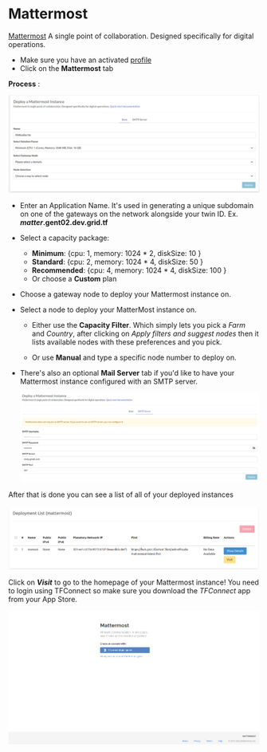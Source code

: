 # Mattermost

[Mattermost](https://mattermost.com/) A single point of collaboration. Designed specifically for digital operations.


- Make sure you have an activated [profile](./weblets_profile_manager.md)
- Click on the **Mattermost** tab

__Process__ :

![ ](./img/mattermost1.png)

- Enter an Application Name. It's used in generating a unique subdomain on one of the gateways on the network alongside your twin ID. Ex. ***matter*.gent02.dev.grid.tf**

- Select a capacity package:
    - **Minimum**: {cpu: 1, memory: 1024 * 2, diskSize: 10 }
    - **Standard**: {cpu: 2, memory: 1024 * 4, diskSize: 50 }
    - **Recommended**: {cpu: 4, memory: 1024 * 4, diskSize: 100 }
    - Or choose a **Custom** plan
- Choose a gateway node to deploy your Mattermost instance on.


- Select a node to deploy your MatterMost instance on.

    - Either use the **Capacity Filter**. Which simply lets you pick a *Farm* and *Country*, after clicking on *Apply filters and suggest nodes* then it lists available nodes with these preferences and you pick.


    - Or use **Manual** and type a specific node number to deploy on.

- There's also an optional **Mail Server** tab if you'd like to have your Mattermost instance configured with an SMTP server.

   ![ ](./img/mattermost3.png)

After that is done you can see a list of all of your deployed instances

![ ](./img/mattermost4.png)

Click on ***Visit*** to go to the homepage of your Mattermost instance! You need to login using TFConnect so make sure you download the *TFConnect* app from your App Store.

![ ](./img/mattermost5.png)
